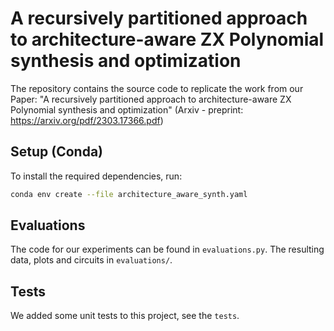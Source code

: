 # A recursively partitioned approach to architecture-aware ZX Polynomial synthesis and optimization

The repository contains the source code to replicate the work from our Paper: "A recursively partitioned approach to architecture-aware ZX Polynomial synthesis and optimization" (Arxiv - preprint: https://arxiv.org/pdf/2303.17366.pdf)


## Setup (Conda)

To install the required dependencies, run:

```bash
conda env create --file architecture_aware_synth.yaml
```

## Evaluations

The code for our experiments can be found in `evaluations.py`. The resulting data, plots and circuits in `evaluations/`. 

## Tests

We added some unit tests to this project, see the `tests`.

